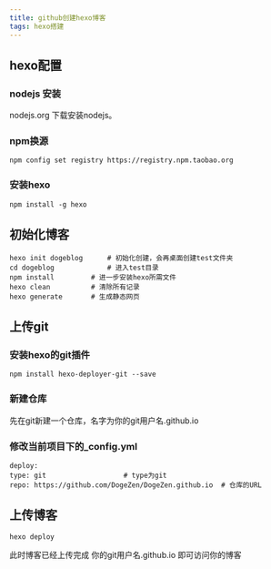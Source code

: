```yaml
---
title: github创建hexo博客
tags: hexo搭建
---
```


## hexo配置

### nodejs 安装
nodejs.org 下载安装nodejs。


### npm换源

```
npm config set registry https://registry.npm.taobao.org
```

### 安装hexo

``` 
npm install -g hexo
```

## 初始化博客
```
hexo init dogeblog		# 初始化创建，会再桌面创建test文件夹
cd dogeblog				# 进入test目录
npm install			# 进一步安装hexo所需文件
hexo clean			# 清除所有记录
hexo generate		# 生成静态网页
```

## 上传git


### 安装hexo的git插件
```
npm install hexo-deployer-git --save
```
### 新建仓库
先在git新建一个仓库，名字为你的git用户名.github.io

### 修改当前项目下的_config.yml
```
deploy:
type: git					# type为git
repo: https://github.com/DogeZen/DogeZen.github.io	# 仓库的URL
```
## 上传博客
```
hexo deploy
```

此时博客已经上传完成
你的git用户名.github.io 即可访问你的博客